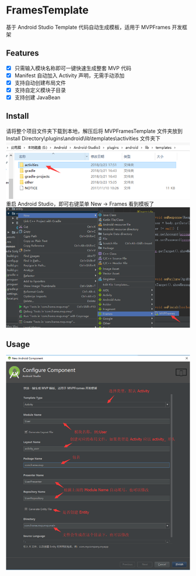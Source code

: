 # FramesTemplate
基于 Android Studio Template 代码自动生成模板，适用于 MVPFrames 开发框架

## Features  
- [x] 只需输入模块名称即可一键快速生成整套 MVP 代码
- [x] Manifest 自动加入 Activity 声明，无需手动添加
- [x] 支持自动创建布局文件
- [x] 支持自定义模块子目录
- [x] 支持创建 JavaBean

## Install
请将整个项目文件夹下载到本地，解压后将 MVPFramesTemplate 文件夹放到  
Install Directory\plugins\android\lib\templates\activities 文件夹下
![](https://github.com/RockyQu/FramesTemplate/blob/master/ImageFolder/template2.png)
重启 Android Studio，即可右键菜单 New → Frames 看到模板了
![](https://github.com/RockyQu/FramesTemplate/blob/master/ImageFolder/template6.png)

## Usage
![](https://github.com/RockyQu/FramesTemplate/blob/master/ImageFolder/template8.png)
